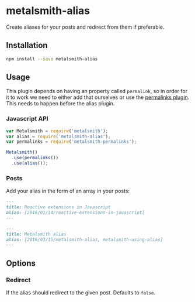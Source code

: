metalsmith-alias
===============

Create aliases for your posts and redirect from them if preferable.

## Installation

```sh
npm install --save metalsmith-alias
```

## Usage

This plugin depends on having an property called `permalink`, so in order for it to work we need to
either add that ourselves or use the [permalinks plugin](https://github.com/segmentio/metalsmith-permalinks).
This needs to happen before the alias plugin.

### Javascript API

```javascript
var Metalsmith = require('metalsmith');
var alias = require('metalsmith-alias');
var permalinks = require('metalsmith-permalinks');

Metalsmith()
  .use(permalinks())
  .use(alias());
```

### Posts
Add your alias in the form of an array in your posts:

```markdown
---
title: Reactive extensions in Javascript
alias: [2016/01/14/reactive-extensions-in-javascript]
---
```

```markdown
---
title: Metalsmith alias
alias: [2016/03/15/metalsmith-alias, metalsmith-using-alias]
---
```

## Options

### Redirect
If the alias should redirect to the given post. Defaults to `false`.